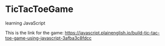 # TicTacToeGame
learning JavaScript

This is the link for the game: https://javascript.plainenglish.io/build-tic-tac-toe-game-using-javascript-3afba3c8fdcc
